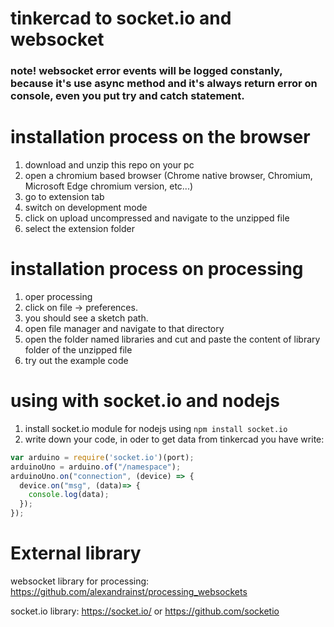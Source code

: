 # tinkercad to socket.io and websocket


### note! websocket error events will be logged constanly, because it's use async method and it's always return error on console, even you put try and catch statement.

# installation process on the browser

1. download and unzip this repo on your pc 
2. open a chromium based browser (Chrome native browser, Chromium, Microsoft Edge chromium version, etc...) 
3. go to extension tab 
4. switch on development mode
5. click on upload uncompressed and navigate to the unzipped file
6. select the extension folder

# installation process on processing 

1. oper processing
2. click on file -> preferences.
3. you should see a sketch path.
4. open file manager and navigate to that directory
5. open the folder named libraries and cut and paste the content of library folder of the unzipped file  
6. try out the example code

# using with socket.io and nodejs

1. install socket.io module for nodejs using ``` npm install socket.io ``` 
2. write down your code, in oder to get data from tinkercad you have write:
```javascript
var arduino = require('socket.io')(port); 
arduinoUno = arduino.of("/namespace");
arduinoUno.on("connection", (device) => {
  device.on("msg", (data)=> {
    console.log(data);
  });
});

```

# External library
websocket library for processing: https://github.com/alexandrainst/processing_websockets

socket.io library: https://socket.io/ or https://github.com/socketio
